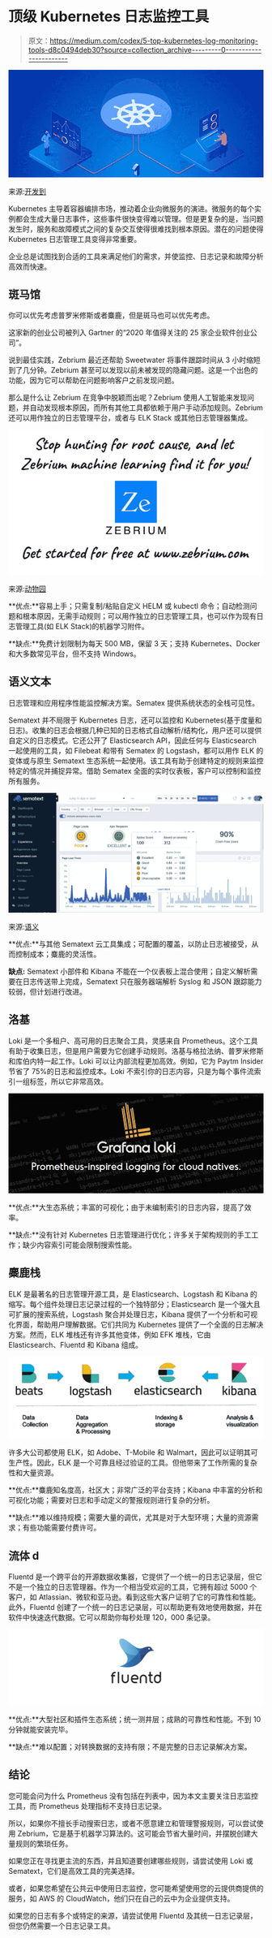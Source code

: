 # 顶级 Kubernetes 日志监控工具

> 原文：<https://medium.com/codex/5-top-kubernetes-log-monitoring-tools-d8c0494deb30?source=collection_archive---------0----------------------->

![](img/7203717cfcd53a16ab02a0deb7600781.png)

来源:[开发到](https://dev.to/devdy/connect-with-your-kubernetes-cluster-manually-43jo)

Kubernetes 主导着容器编排市场，推动着企业向微服务的演进。微服务的每个实例都会生成大量日志事件，这些事件很快变得难以管理。但是更复杂的是，当问题发生时，服务和故障模式之间的复杂交互使得很难找到根本原因。潜在的问题使得 Kubernetes 日志管理工具变得非常重要。

企业总是试图找到合适的工具来满足他们的需求，并使监控、日志记录和故障分析高效而快速。

## 斑马馆

你可以优先考虑普罗米修斯或者麋鹿，但是斑马也可以优先考虑。

这家新的创业公司被列入 Gartner 的“2020 年值得关注的 25 家企业软件创业公司”。

说到最佳实践，Zebrium 最近还帮助 Sweetwater 将事件跟踪时间从 3 小时缩短到了几分钟。Zebrium 甚至可以发现以前未被发现的隐藏问题。这是一个出色的功能，因为它可以帮助在问题影响客户之前发现问题。

那么是什么让 Zebrium 在竞争中脱颖而出呢？Zebrium 使用人工智能来发现问题，并自动发现根本原因，而所有其他工具都依赖于用户手动添加规则。Zebrium 还可以用作独立的日志管理平台，或者与 ELK Stack 或其他日志管理器集成。

![](img/14568bffd871bd7c98d8cb01b727d54a.png)

来源:[动物园](https://www.zebrium.com/)

**优点:**容易上手；只需复制/粘贴自定义 HELM 或 kubectl 命令；自动检测问题和根本原因，无需手动规则；可以用作独立的日志管理工具，也可以作为现有日志管理工具(如 ELK Stack)的机器学习附件。

**缺点:**免费计划限制为每天 500 MB，保留 3 天；支持 Kubernetes、Docker 和大多数常见平台，但不支持 Windows。

## 语义文本

日志管理和应用程序性能监控解决方案。Sematex 提供系统状态的全栈可见性。

Sematext 并不局限于 Kubernetes 日志，还可以监控和 Kubernetes(基于度量和日志)。收集的日志会根据几种已知的日志格式自动解析/结构化，用户还可以提供自定义的日志模式。它还公开了 Elasticsearch API，因此任何与 Elasticsearch 一起使用的工具，如 Filebeat 和带有 Sematex 的 Logstash，都可以用作 ELK 的变体或与原生 Sematext 生态系统一起使用。该工具有助于创建特定的规则来监控特定的情况并捕捉异常。借助 Sematex 全面的实时仪表板，客户可以控制和监控所有服务。

![](img/3ca913185493e41ad36fe8c2611cb97a.png)

来源:[语义](https://sematext.com/)

**优点:**与其他 Sematext 云工具集成；可配置的覆盖，以防止日志被接受，从而控制成本；麋鹿的灵活性。

**缺点:** Sematext 小部件和 Kibana 不能在一个仪表板上混合使用；自定义解析需要在日志传送带上完成，Sematext 只在服务器端解析 Syslog 和 JSON 跟踪能力较弱，但计划进行改进。

## 洛基

Loki 是一个多租户、高可用的日志聚合工具，灵感来自 Prometheus。这个工具有助于收集日志，但是用户需要为它创建手动规则。洛基与格拉法纳、普罗米修斯和库伯内特一起工作。Loki 可以让内部流程更加高效。例如，它为 Paytm Insider 节省了 75%的日志和监控成本。Loki 不索引你的日志内容，只是为每个事件流索引一组标签，所以它非常高效。

![](img/3f1a0bad9b7934106ea3a42dbccf313e.png)

**优点:**大生态系统；丰富的可视化；由于未编制索引的日志内容，提高了效率。

**缺点:**没有针对 Kubernetes 日志管理进行优化；许多关于架构规则的手工工作；缺少内容索引可能会限制搜索性能。

## 麋鹿栈

ELK 是最著名的日志管理开源工具，是 Elasticsearch、Logstash 和 Kibana 的缩写。每个组件处理日志记录过程的一个独特部分；Elasticsearch 是一个强大且可扩展的搜索系统，Logstash 聚合并处理日志，Kibana 提供了一个分析和可视化界面，帮助用户理解数据。它们共同为 Kubernetes 提供了一个全面的日志解决方案。然而，ELK 堆栈还有许多其他变体，例如 EFK 堆栈，它由 Elasticsearch、Fluentd 和 Kibana 组成。

![](img/27d06a9afc609a24c8023e1d453c6a17.png)

许多大公司都使用 ELK，如 Adobe、T-Mobile 和 Walmart，因此可以证明其可生产性。因此，ELK 是一个可靠且经过验证的工具。但他带来了工作所需的复杂性和大量资源。

**优点:**麋鹿知名度高，社区大；非常广泛的平台支持；Kibana 中丰富的分析和可视化功能；需要对日志和手动定义的警报规则进行复杂的分析。

**缺点:**难以维持规模；需要大量的调优，尤其是对于大型环境；大量的资源需求；有些功能需要付费许可。

## 流体 d

Fluentd 是一个跨平台的开源数据收集器，它提供了一个统一的日志记录层，但它不是一个独立的日志管理器。作为一个相当受欢迎的工具，它拥有超过 5000 个客户，如 Atlassian、微软和亚马逊。看到这些大客户证明了它的可靠性和性能。此外，Fluentd 创建了一个统一的日志记录层，可以帮助更有效地使用数据，并在软件中快速迭代数据。它可以帮助你每秒处理 120，000 条记录。

![](img/bc1fdb83ec995d0c5cca7a76e30d515c.png)

**优点:**大型社区和插件生态系统；统一测井层；成熟的可靠性和性能。不到 10 分钟就能安装完毕。

**缺点:**难以配置；对转换数据的支持有限；不是完整的日志记录解决方案。

## 结论

您可能会问为什么 Prometheus 没有包括在列表中，因为本文主要关注日志监控工具，而 Prometheus 处理指标不支持日志记录。

所以，如果你不擅长手动搜索日志，或者不愿意建立和管理警报规则，可以尝试使用 Zebrium，它是基于机器学习算法的。这可能会节省大量时间，并摆脱创建大量规则的繁琐任务。

如果您正在寻找更主流的东西，并且知道要创建哪些规则，请尝试使用 Loki 或 Sematext，它们是高效工具的完美选择。

或者，如果您希望在公共云中使用日志监控，您可能希望使用您的云提供商提供的服务，如 AWS 的 CloudWatch，他们只在自己的云中为企业提供支持。

如果您的日志有多个或特定的来源，请尝试使用 Fluentd 及其统一日志记录层，但您仍然需要一个日志记录工具。